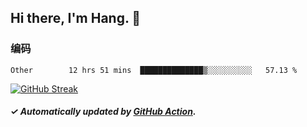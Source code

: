 ## Hi there, I'm Hang. 👋

### 编码

<!--START_SECTION:waka-->

```text
Other        12 hrs 51 mins  ██████████████▒░░░░░░░░░░   57.13 %
```

<!--END_SECTION:waka-->

[![GitHub Streak](https://github-readme-streak-stats.herokuapp.com?user=huhuhang&hide_border=true&date_format=%5BY.%5Dn.j)](https://git.io/streak-stats)

##### ✓ Automatically updated by [GitHub Action](https://github.com/huhuhang/huhuhang/actions).
